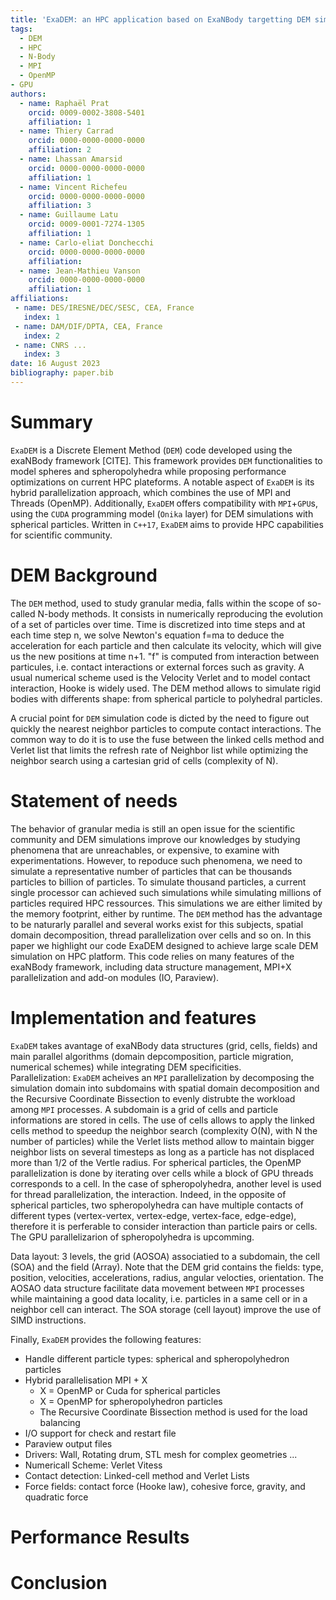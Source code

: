 ```yaml
---
title: 'ExaDEM: an HPC application based on ExaNBody targetting DEM simulations with spheropolyhedra'
tags:
  - DEM
  - HPC
  - N-Body
  - MPI
  - OpenMP
- GPU
authors:
  - name: Raphaël Prat
    orcid: 0009-0002-3808-5401
    affiliation: 1
  - name: Thiery Carrad
    orcid: 0000-0000-0000-0000
    affiliation: 2
  - name: Lhassan Amarsid
    orcid: 0000-0000-0000-0000
    affiliation: 1
  - name: Vincent Richefeu
    orcid: 0000-0000-0000-0000
    affiliation: 3
  - name: Guillaume Latu
    orcid: 0009-0001-7274-1305
    affiliation: 1
  - name: Carlo-eliat Donchecchi
    orcid: 0000-0000-0000-0000
    affiliation:
  - name: Jean-Mathieu Vanson
    orcid: 0000-0000-0000-0000
    affiliation: 1
affiliations:
 - name: DES/IRESNE/DEC/SESC, CEA, France
   index: 1
 - name: DAM/DIF/DPTA, CEA, France
   index: 2
 - name: CNRS ...
   index: 3
date: 16 August 2023
bibliography: paper.bib
---
```


# Summary 

`ExaDEM` is a Discrete Element Method (`DEM`) code developed using the exaNBody framework [CITE]. This framework provides `DEM` functionalities to model spheres and spheropolyhedra while proposing performance optimizations on current HPC plateforms. A notable aspect of `ExaDEM` is its hybrid parallelization approach, which combines the use of MPI and Threads (OpenMP). Additionally, `ExaDEM` offers compatibility with `MPI`+`GPU`s, using the `CUDA` programming model (`Onika` layer) for DEM simulations with spherical particles. Written in `C++17`, `ExaDEM` aims to provide HPC capabilities for scientific community.

# DEM Background

The `DEM` method, used to study granular media, falls within the scope of so-called N-body methods. It consists in numerically reproducing the evolution of a set of particles over time. Time is discretized into time steps and at each time step n, we solve Newton's equation f=ma to deduce the acceleration for each particle and then calculate its velocity, which will give us the new positions at time n+1. "f" is computed from interaction between particules, i.e. contact interactions or external forces such as gravity. A usual numerical scheme used is the Velocity Verlet and to model contact interaction, Hooke is widely used. The DEM method allows to simulate rigid bodies with differents shape: from spherical particle to polyhedral particles. 

A crucial point for `DEM` simulation code is dicted by the need to figure out quickly the nearest neighbor particles to compute contact interactions. The common way to do it is to use the fuse between the linked cells method and Verlet list that limits the refresh rate of Neighbor list while optimizing the neighbor search using a cartesian grid of cells (complexity of N).   

# Statement of needs

The behavior of granular media is still an open issue for the scientific community and DEM simulations improve our knowledges by studying phenomena that are unreachables, or expensive, to examine with experimentations. However, to repoduce such phenomena, we need to simulate a representative number of particles that can be thousands particles to billion of particles. To simulate thousand particles, a current single processor can achieved such simulations while simulating millions of particles required HPC ressources. This simulations we are either limited by the memory footprint, either by runtime. The `DEM` method has the advantage to be naturarly parallel and several works exist for this subjects, spatial domain decomposition, thread parallelization over cells and so on. In this paper we highlight our code ExaDEM designed to achieve large scale DEM simulation on HPC platform. This code relies on many features of the exaNBody framework, including data structure management, MPI+X parallelization and add-on modules (IO, Paraview).

# Implementation and features

`ExaDEM` takes avantage of exaNBody data structures (grid, cells, fields) and main parallel algorithms (domain depcomposition, particle migration, numerical schemes) while integrating DEM specificities.  
Parallelization: `ExaDEM` acheives an `MPI` parallelization by decomposing the simulation domain into subdomains with spatial domain decomposition and the Recursive Coordinate Bissection to evenly distrubte the workload among `MPI` processes. A subdomain is a grid of cells and particle informations are stored in cells. The use of cells allows to apply the linked cells method to speedup the neighbor search (complexity O(N), with N the number of particles) while the Verlet lists method allow to maintain bigger neighbor lists on several timesteps as long as a particle has not displaced more than 1/2 of the Vertle radius. For spherical particles, the OpenMP parallelization is done by iterating over cells while a block of GPU threads corresponds to a cell. In the case of spheropolyhedra, another level is used for thread parallelization, the interaction. Indeed, in the opposite of spherical particles, two spheropolyhedra can have multiple contacts of different types (vertex-vertex, vertex-edge, vertex-face, edge-edge), therefore it is perferable to consider interaction than particle pairs or cells. The GPU parallelizarion of spheropolyhedra is upcomming.

Data layout: 3 levels, the grid (AOSOA) associatied to a subdomain, the cell (SOA) and the field (Array). Note that the DEM grid contains the fields: type, position, velocities, accelerations, radius, angular velocties, orientation. The AOSAO data structure facilitate data movement between `MPI` processes while maintaining a good data locality, i.e. particles in a same cell or in a neighbor cell can interact. The SOA storage (cell layout) improve the use of SIMD instructions. 

Finally, `ExaDEM` provides the following features:

- Handle different particle types: spherical and spheropolyhedron particles
- Hybrid parallelisation MPI + X
	- X = OpenMP or Cuda for spherical particles
	- X = OpenMP for spheropolyhedron particles
	- The Recursive Coordinate Bissection method is used for the load balancing
- I/O support for check and restart file
- Paraview output files
- Drivers: Wall, Rotating drum, STL mesh for complex geometries ...
- Numericall Scheme: Verlet Vitess
- Contact detection: Linked-cell method and Verlet Lists
- Force fields: contact force (Hooke law), cohesive force, gravity, and quadratic force

# Performance Results

# Conclusion
